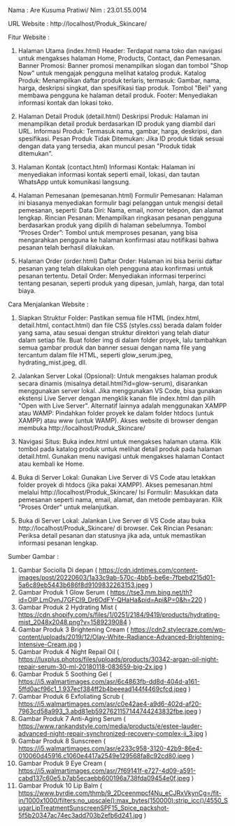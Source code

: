 Nama : Are Kusuma Pratiwi/ Nim : 23.01.55.0014

URL Website : http://localhost/Produk_Skincare/

Fitur Website :

1. Halaman Utama (index.html)
Header: Terdapat nama toko dan navigasi untuk mengakses halaman Home, Products, Contact, dan Pemesanan.
Banner Promosi: Banner promosi menampilkan slogan dan tombol "Shop Now" untuk mengajak pengguna melihat katalog produk.
Katalog Produk: Menampilkan daftar produk terlaris, termasuk:
Gambar, nama, harga, deskripsi singkat, dan spesifikasi tiap produk.
Tombol "Beli" yang membawa pengguna ke halaman detail produk.
Footer: Menyediakan informasi kontak dan lokasi toko.

2. Halaman Detail Produk (detail.html)
Deskripsi Produk: Halaman ini menampilkan detail produk berdasarkan ID produk yang diambil dari URL.
Informasi Produk: Termasuk nama, gambar, harga, deskripsi, dan spesifikasi.
Pesan Produk Tidak Ditemukan: Jika ID produk tidak sesuai dengan data yang tersedia, akan muncul pesan "Produk tidak ditemukan".

3. Halaman Kontak (contact.html)
Informasi Kontak: Halaman ini menyediakan informasi kontak seperti email, lokasi, dan tautan WhatsApp untuk komunikasi langsung.

4. Halaman Pemesanan (pemesanan.html)
Formulir Pemesanan: Halaman ini biasanya menyediakan formulir bagi pelanggan untuk mengisi detail pemesanan, seperti:
Data Diri: Nama, email, nomor telepon, dan alamat lengkap.
Rincian Pesanan: Menampilkan ringkasan pesanan pengguna berdasarkan produk yang dipilih di halaman sebelumnya.
Tombol “Proses Order”: Tombol untuk memproses pesanan, yang bisa mengarahkan pengguna ke halaman konfirmasi atau notifikasi bahwa pesanan telah berhasil dilakukan.

5. Halaman Order (order.html)
Daftar Order: Halaman ini bisa berisi daftar pesanan yang telah dilakukan oleh pengguna atau konfirmasi untuk pesanan tertentu.
Detail Order: Menyediakan informasi terperinci tentang pesanan, seperti produk yang dipesan, jumlah, harga, dan total biaya.

Cara Menjalankan Website :


1. Siapkan Struktur Folder:
Pastikan semua file HTML (index.html, detail.html, contact.html) dan file CSS (styles.css) berada dalam folder yang sama, atau sesuai dengan struktur direktori yang telah diatur dalam setiap file.
Buat folder img di dalam folder proyek, lalu tambahkan semua gambar produk dan banner sesuai dengan nama file yang tercantum dalam file HTML, seperti glow_serum.jpeg, hydrating_mist.jpeg, dll.

2. Jalankan Server Lokal (Opsional):
Untuk mengakses halaman produk secara dinamis (misalnya detail.html?id=glow-serum), disarankan menggunakan server lokal.
Jika menggunakan VS Code, bisa gunakan ekstensi Live Server dengan mengklik kanan file index.html dan pilih "Open with Live Server".
Alternatif lainnya adalah menggunakan XAMPP atau WAMP:
Pindahkan folder proyek ke dalam folder htdocs (untuk XAMPP) atau www (untuk WAMP).
Akses website di browser dengan membuka http://localhost/Produk_Skincare/

3. Navigasi Situs:
Buka index.html untuk mengakses halaman utama.
Klik tombol pada katalog produk untuk melihat detail produk pada halaman detail.html.
Gunakan menu navigasi untuk mengakses halaman Contact atau kembali ke Home.

4. Buka di Server Lokal:
Gunakan Live Server di VS Code atau letakkan folder proyek di htdocs (jika pakai XAMPP).
Akses pemesanan.html melalui http://localhost/Produk_Skincare/
Isi Formulir:
Masukkan data pemesanan seperti nama, email, alamat, dan metode pembayaran.
Klik "Proses Order" untuk melanjutkan.

5. Buka di Server Lokal:
Jalankan Live Server di VS Code atau buka http://localhost/Produk_Skincare/ di browser.
Cek Rincian Pesanan:
Periksa detail pesanan dan statusnya jika ada, untuk memastikan informasi pesanan lengkap.

Sumber Gambar :

1. Gambar Sociolla Di depan ( https://cdn.idntimes.com/content-images/post/20220603/1a33c9ab-570c-4bb5-be6e-7fbebd215d01-5a6c89eb5443b686f8d9109832263153.jpeg )
2. Gambar Produk 1 Glow Serum ( https://tse3.mm.bing.net/th?id=OIP.LmOvnJ7GFCI9_Dr6OdFY-QHaHa&pid=Api&P=0&h=220 )
3. Gambar Produk 2 Hydrating Mist ( https://cdn.shopify.com/s/files/1/0251/2184/9419/products/hydrating-mist_2048x2048.png?v=1589239084 )
4. Gambar Produk 3 Brightening Cream ( https://cdn2.stylecraze.com/wp-content/uploads/2019/12/Olay-White-Radiance-Advanced-Brightening-Intensive-Cream.jpg )
5. Gambar Produk 4 Night Repail Oil ( https://luxplus.photos/files/uploads/products/30342-argan-oil-night-repair-serum-30-ml-20180118-083659-big-2x.jpg )
6. Gambar Produk 5 Soothing Gel ( https://i5.walmartimages.com/asr/6c4863fb-dd8d-404d-a161-5ffd0acf96c1_1.937ecf384ff2b4beeead144f4469cfcd.jpeg )
7. Gambar Produk 6 Exfoliating Scrub ( https://i5.walmartimages.com/asr/c0e42ae4-a9d6-402d-af20-7963cd58a993_3.abd81eb5927621157144744243832fbe.jpeg )
8. Gambar Produk 7 Anti-Aging Serum ( https://www.rankandstyle.com/media/products/e/estee-lauder-advanced-night-repair-synchronized-recovery-complex-ii_3.jpg )
9. Gambar Produk 8 Sunscreen ( https://i5.walmartimages.com/asr/e233c958-3120-42b9-86e4-010060d45916.c1060e4417a2549e129568fa8c92cd80.jpeg )
10. Gambar Produk 9 Eye Cream ( https://i5.walmartimages.com/asr/7f69141f-e727-4d09-a591-cabd137c60e5.b7ab5ecaebb600196a738fda09454e0f.jpeg )
11. Gambar Produk 10 Lip Balm ( https://www.byrdie.com/thmb/9_2Dceenmpcf4Nu_eCJRxVkynCg=/fit-in/1000x1000/filters:no_upscale():max_bytes(150000):strip_icc()/4550_SugarLipTreatmentSunscreenSPF15_Spice_packshot-5f5b20347ac74ec3add703b2efb6d241.jpg )
